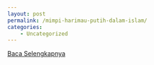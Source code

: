 ```yaml
---
layout: post
permalink: /mimpi-harimau-putih-dalam-islam/
categories:
    - Uncategorized
---
```


[Baca Selengkapnya](/06)